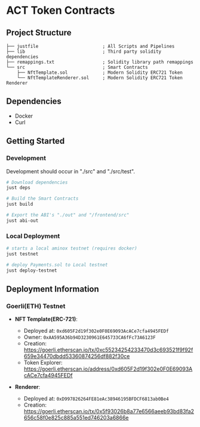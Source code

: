 # ACT Token Contracts 

## Project Structure

```tree
├── justfile                        ; All Scripts and Pipelines
├── lib                             ; Third party solidity dependencies
├── remappings.txt                  ; Solidity library path remappings
└── src                             ; Smart Contracts
    ├── NftTemplate.sol             ; Modern Solidity ERC721 Token
    └── NftTemplateRenderer.sol     ; Modern Solidity ERC721 Token Renderer

```

## Dependencies
- Docker
- Curl

## Getting Started
### Development
Development should occur in "./src" and "./src/test".  
```sh
# Download dependencies
just deps

# Build the Smart Contracts
just build

# Export the ABI's "./out" and "/frontend/src"
just abi-out
```

### Local Deployment
```sh
# starts a local aminox testnet (requires docker)
just testnet

# deploy Payments.sol to Local testnet
just deploy-testnet
```

## Deployment Information
### Goerli(ETH) Testnet
- **NFT Template(ERC-721)**:
    - Deployed at: `0xd605F2d19f302e0F0E69093AcACe7cfa4945FEDf`
    - Owner: `0xAA595A36b94D3230961E645733CA6fFc73A6123F`
    - Creation: https://goerli.etherscan.io/tx/0xc55234254233470d3c693521f9f92f659e34470dbdd53360874256df882f30ce
    - Token Explorer: https://goerli.etherscan.io/address/0xd605F2d19f302e0F0E69093AcACe7cfa4945FEDf

- **Renderer**:
    - Deployed at: `0xD997826264FE81eAc38946195BFDCF6813ab0Be4`
    - Creation: https://goerli.etherscan.io/tx/0x5f93026b8a77e6566aeeb93bd83fa2656c58f0e825c885a551ed746203a6866e
